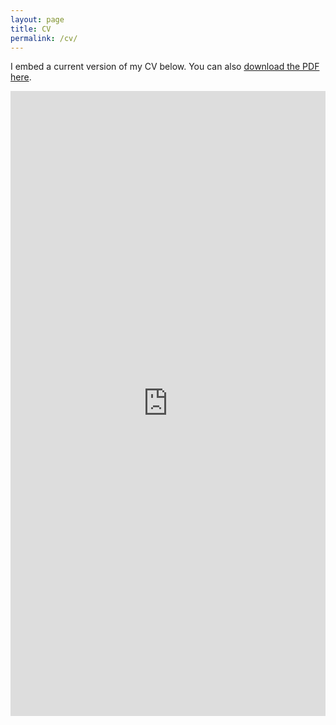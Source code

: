 ```yaml
---
layout: page
title: CV
permalink: /cv/
---
```


I embed a current version of my CV below. You can also [download the PDF here](/pdf/weihao-yu-cv.pdf).

<iframe src="http://whyu.me/pdf/weihao-yu-cv.pdf" class="gde-frame" style="height: 1000px; width: 100%; border: none;" scrolling="yes"></iframe>

<!-- {% include embedpdf.html code="f5p4nwg73ruxbho/svm-cv.pdf" width=100 height=800 %} -->